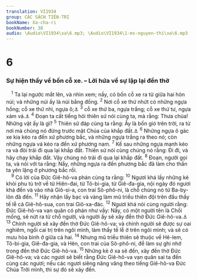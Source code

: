 ```yaml
---
translation: VI1934
group: CÁC SÁCH TIÊN-TRI
bookName: Xa-cha-ri 
bookNumber: 38
audio: \Audio\VI1934\xa\6.mp3; \Audio\VI1934\1-ms-nguyen-thi\xa\6.mp3
---
```


<div class="title"><h1>6</h1><h3>Sự hiện thấy về bốn cỗ xe. – Lời hứa về sự lập lại đền thờ</h3></div>
<span class="verse xa_6_1"> <sup>1</sup> Ta lại ngước mắt lên, và nhìn xem; nầy, có bốn cỗ xe ra từ giữa hai hòn núi; và những núi ấy là núi bằng đồng. </span>
<span class="verse xa_6_2"><sup>2</sup> Nơi cỗ xe thứ nhứt có những ngựa hồng; cỗ xe thứ nhì, ngựa ô;<a data-toggle="tooltip" data-placement="bottom" title="Kh 6:4,5">⚓</a></span>
<span class="verse xa_6_3"><sup>3</sup> cỗ xe thứ ba, ngựa trắng; cỗ xe thứ tư, ngựa xám vá.<a data-toggle="tooltip" data-placement="bottom" title="Kh 6:2">⚓</a></span>
<span class="verse xa_6_4"><sup>4</sup> Đoạn ta cất tiếng hỏi thiên sứ nói cùng ta, mà rằng: Thưa chúa! Những vật ấy là gì? </span>
<span class="verse xa_6_5"><sup>5</sup> Thiên sứ đáp cùng ta rằng: Ấy là bốn gió trên trời, ra từ nơi mà chúng nó đứng trước mặt Chúa của khắp đất.<a data-toggle="tooltip" data-placement="bottom" title="Kh 7:1">⚓</a></span>
<span class="verse xa_6_6"><sup>6</sup> Những ngựa ô gác xe kia kéo ra đến xứ phương bắc, và những ngựa trắng ra theo nó; còn những ngựa vá kéo ra đến xứ phương nam. </span>
<span class="verse xa_6_7"><sup>7</sup> Kế sau những ngựa mạnh kéo ra và đòi trải đi qua lại khắp đất. Thiên sứ nói cùng chúng nó rằng: Đi đi, và hãy chạy khắp đất. Vậy chúng nó trải đi qua lại khắp đất. </span>
<span class="verse xa_6_8"><sup>8</sup> Đoạn, người gọi ta, và nói với ta rằng: Nầy, những ngựa ra đến phương bắc đã làm cho thần ta yên lặng ở phương bắc rồi. <br/></span>
<span class="verse xa_6_9"> <sup>9</sup> Có lời của Đức Giê-hô-va phán cùng ta rằng: </span>
<span class="verse xa_6_10"><sup>10</sup> Ngươi khá lấy những kẻ khỏi phu tù trở về từ Hiên-đai, từ Tô-bi-gia, từ Giê-đa-gia, nội ngày đó ngươi khá đến và vào nhà Giô-si-a, con trai Sô-phô-ni, là chỗ chúng nó từ Ba-by-lôn đã đến. </span>
<span class="verse xa_6_11"><sup>11</sup> Hãy nhận lấy bạc và vàng làm mũ triều thiên đội trên đầu thầy tế lễ cả Giê-hô-sua, con trai Giô-xa-đác. </span>
<span class="verse xa_6_12"><sup>12</sup> Ngươi khá nói cùng người rằng: Đức Giê-hô-va vạn quân có phán như vầy: Nầy, có một người tên là Chồi mống, sẽ nứt ra từ chỗ người, và người ấy sẽ xây đền thờ Đức Giê-hô-va.<a data-toggle="tooltip" data-placement="bottom" title="Gie 23:5; 33:15; Xa 3:8">⚓</a></span>
<span class="verse xa_6_13"><sup>13</sup> Chính người sẽ xây đền thờ Đức Giê-hô-va; và chính người sẽ được sự oai nghiêm, ngồi cai trị trên ngôi mình, làm thầy tế lễ ở trên ngôi mình; và sẽ có mưu hòa bình ở giữa cả hai. </span>
<span class="verse xa_6_14"><sup>14</sup> Nhưng mũ triều thiên sẽ thuộc về Hê-lem, Tô-bi-gia, Giê-đa-gia, và Hên, con trai của Sô-phô-ni, để làm sự ghi nhớ trong đền thờ Đức Giê-hô-va. </span>
<span class="verse xa_6_15"><sup>15</sup> Những kẻ ở xa sẽ đến, xây đền thờ Đức Giê-hô-va; và các ngươi sẽ biết rằng Đức Giê-hô-va vạn quân sai ta đến cùng các ngươi; nếu các ngươi siêng năng vâng theo tiếng Giê-hô-va Đức Chúa Trời mình, thì sự đó sẽ xảy đến. <br/></span>
